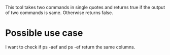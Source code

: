 This tool takes two commands in single quotes and returns true if the output of two commands is same.
Otherwise returns false.

Possible use case
=================

I want to check if ps -aef and ps -ef return the same columns.
